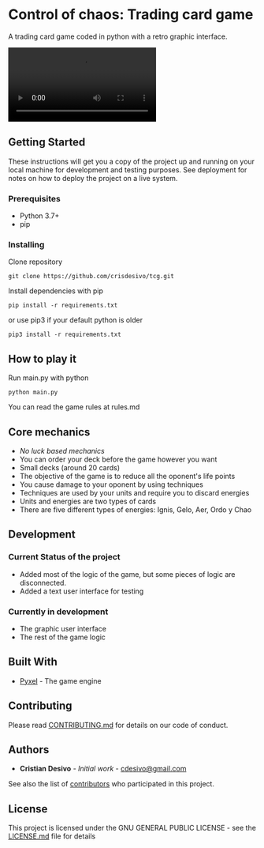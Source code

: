 # Control of chaos: Trading card game

A trading card game coded in python with a retro graphic interface.

![Main Menu](https://thumbs.gfycat.com/VariableResponsibleGreendarnerdragonfly-mobile.mp4)

## Getting Started

These instructions will get you a copy of the project up and running on your local machine for development and testing purposes. See deployment for notes on how to deploy the project on a live system.

### Prerequisites

* Python 3.7+
* pip

### Installing

Clone repository

```
git clone https://github.com/crisdesivo/tcg.git
```

Install dependencies with pip

```
pip install -r requirements.txt
```

or use pip3 if your default python is older

```
pip3 install -r requirements.txt
```

## How to play it

Run main.py with python

```
python main.py
```

You can read the game rules at rules.md

## Core mechanics

* *No luck based mechanics*
* You can order your deck before the game however you want
* Small decks (around 20 cards)
* The objective of the game is to reduce all the oponent's life points
* You cause damage to your oponent by using techniques
* Techniques are used by your units and require you to discard energies
* Units and energies are two types of cards
* There are five different types of energies: Ignis, Gelo, Aer, Ordo y Chao


## Development

### Current Status of the project

* Added most of the logic of the game, but some pieces of logic are disconnected.
* Added a text user interface for testing

### Currently in development

* The graphic user interface
* The rest of the game logic

## Built With

* [Pyxel](https://github.com/kitao/pyxel) - The game engine

## Contributing

Please read [CONTRIBUTING.md](https://github.com/crisdesivo/tcg/blob/develop/CONTRIBUTING.md) for details on our code of conduct.

## Authors

* **Cristian Desivo** - *Initial work* - [cdesivo@gmail.com](mailto:cdesivo@gmail.com)

See also the list of [contributors](https://github.com/your/project/contributors) who participated in this project.

## License

This project is licensed under the GNU GENERAL PUBLIC LICENSE - see the [LICENSE.md](LICENSE.md) file for details

